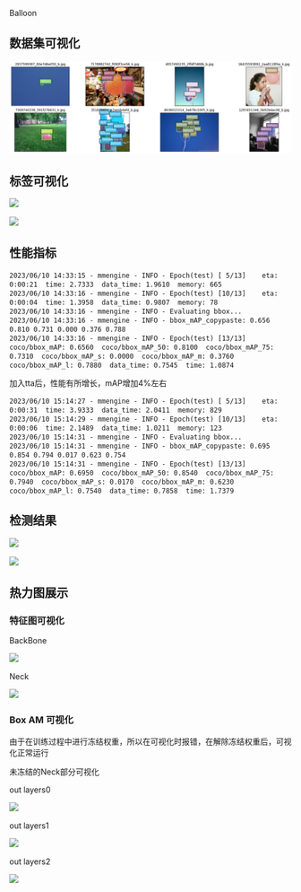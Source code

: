 Balloon

## 数据集可视化

![MMdetection/data-vis/trainanno.png](https://github.com/xixihic/openmmlabhomework/blob/988bb3d1b0192a73404e462fc3d9d1eb154a3602/MMdetection/data-vis/trainanno.png)

## 标签可视化

![](C:\Users\11139\Desktop\openmmlab\MMdetection\vis\trainanno.png)

![](C:\Users\11139\Desktop\openmmlab\MMdetection\vis\valcoco.png)



## 性能指标

```
2023/06/10 14:33:15 - mmengine - INFO - Epoch(test) [ 5/13]    eta: 0:00:21  time: 2.7333  data_time: 1.9610  memory: 665  
2023/06/10 14:33:16 - mmengine - INFO - Epoch(test) [10/13]    eta: 0:00:04  time: 1.3958  data_time: 0.9807  memory: 78  
2023/06/10 14:33:16 - mmengine - INFO - Evaluating bbox...
2023/06/10 14:33:16 - mmengine - INFO - bbox_mAP_copypaste: 0.656 0.810 0.731 0.000 0.376 0.788
2023/06/10 14:33:16 - mmengine - INFO - Epoch(test) [13/13]    coco/bbox_mAP: 0.6560  coco/bbox_mAP_50: 0.8100  coco/bbox_mAP_75: 0.7310  coco/bbox_mAP_s: 0.0000  coco/bbox_mAP_m: 0.3760  coco/bbox_mAP_l: 0.7880  data_time: 0.7545  time: 1.0874
```

加入tta后，性能有所增长，mAP增加4%左右

```
2023/06/10 15:14:27 - mmengine - INFO - Epoch(test) [ 5/13]    eta: 0:00:31  time: 3.9333  data_time: 2.0411  memory: 829  
2023/06/10 15:14:29 - mmengine - INFO - Epoch(test) [10/13]    eta: 0:00:06  time: 2.1489  data_time: 1.0211  memory: 123  
2023/06/10 15:14:31 - mmengine - INFO - Evaluating bbox...
2023/06/10 15:14:31 - mmengine - INFO - bbox_mAP_copypaste: 0.695 0.854 0.794 0.017 0.623 0.754
2023/06/10 15:14:31 - mmengine - INFO - Epoch(test) [13/13]    coco/bbox_mAP: 0.6950  coco/bbox_mAP_50: 0.8540  coco/bbox_mAP_75: 0.7940  coco/bbox_mAP_s: 0.0170  coco/bbox_mAP_m: 0.6230  coco/bbox_mAP_l: 0.7540  data_time: 0.7858  time: 1.7379
```



## 检测结果

![](C:\Users\11139\Desktop\openmmlab\MMdetection\test.png)

![](C:\Users\11139\Desktop\openmmlab\MMdetection\test1.png)

## 热力图展示

### 特征图可视化

BackBone

![](C:\Users\11139\Desktop\openmmlab\MMdetection\balloonbackbone.png)

Neck

![](C:\Users\11139\Desktop\openmmlab\MMdetection\balloonneck.png)

### Box AM 可视化

由于在训练过程中进行冻结权重，所以在可视化时报错，在解除冻结权重后，可视化正常运行

未冻结的Neck部分可视化

out layers0

![](C:\Users\11139\Desktop\openmmlab\MMdetection\balloonstage0.png)

out layers1

![](C:\Users\11139\Desktop\openmmlab\MMdetection\balloonstage1.png)

out layers2

![](C:\Users\11139\Desktop\openmmlab\MMdetection\balloonstage2.png)

